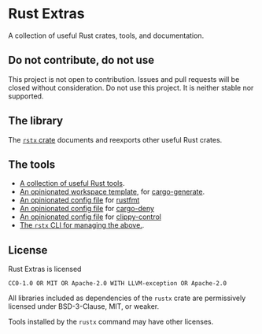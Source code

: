 # Rust Extras

A collection of useful Rust crates, tools, and documentation.


##  Do not contribute, do not use

This project is not open to contribution.
Issues and pull requests will be closed without consideration.
Do not use this project.
It is neither stable nor supported.


## The library

The [`rstx` crate](https://docs.rs/rstx)
documents and reexports other useful Rust crates.


## The tools

- [A collection of useful Rust tools](todo).
- [An opinionated workspace template](template),
  for [cargo-generate](https://github.com/cargo-generate/cargo-generate).
- [An opinionated config file](rustfmt.toml)
  for [rustfmt](todo)
- [An opinionated config file](configs/deny.toml)
  for [cargo-deny](todo)
- [An opinionated config file](clippy-control.toml)
  for [clippy-control](todo)
- [The `rstx` CLI for managing the above.](https://docs.rs/rstx-cli).


## License

Rust Extras is licensed

    CC0-1.0 OR MIT OR Apache-2.0 WITH LLVM-exception OR Apache-2.0

All libraries included as dependencies of the `rustx` crate
are permissively licensed under BSD-3-Clause, MIT, or weaker.

Tools installed by the `rustx` command may have other licenses.
